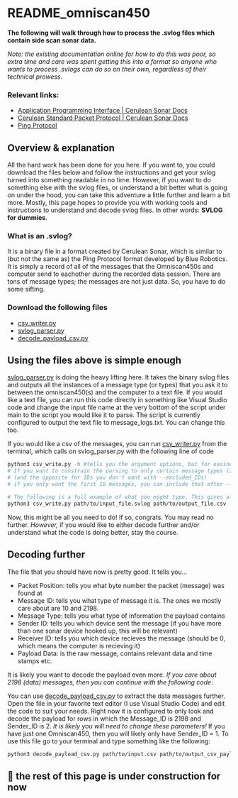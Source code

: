 # README_omniscan450
**The following will walk through how to process the .svlog files which contain side scan sonar data.**

*Note: the existing documentation online for how to do this was poor, so extra time and care was spent getting this into a format so anyone who wants to process .svlogs can do so on their own, regardless of their technical prowess.*

### Relevant links:

- [Application Programming Interface | Cerulean Sonar Docs](https://docs.ceruleansonar.com/c/omniscan-450/application-programming-interface)
- [Cerulean Standard Packet Protocol | Cerulean Sonar Docs](https://docs.ceruleansonar.com/c/cerulean-ping-protocol)
- [Ping Protocol](https://docs.bluerobotics.com/ping-protocol/)

## Overview & explanation

All the hard work has been done for you here. If you want to, you could download the files below and follow the instructions and get your svlog turned into something readable in no time. However, if you want to do something else with the svlog files, or understand a bit better what is going on under the hood, you can take this adventure a little further and learn a bit more. Mostly, this page hopes to provide you with working tools and instructions to understand and decode svlog files. In other words: **SVLOG for dummies**. 

### What is an .svlog?
It is a binary file in a format created by Cerulean Sonar, which is similar to (but not the same as) the Ping Protocol format developed by Blue Robotics. It is simply a record of all of the messages that the Omniscan450s and computer send to eachother during the recorded data session. There are tons of message types; the messages are not just data. So, you have to do some sifting. 

### Download the following files
- [csv_writer.py](csv_writer.py)
- [svlog_parser.py](svlog_parser.py)
- [decode_payload_csv.py](decode_payload_csv.py)

## Using the files above is simple enough

[svlog_parser.py](svlog_parser.py) is doing the heavy lifting here. It takes the binary svlog files and outputs all the instances of a message type (or types) that you ask it to between the omniscan450(s) and the computer to a text file. If you would like a text file, you can run this code directly in something like Visual Studio code and change the input file name at the very bottom of the script under main to the script you would like it to parse. The script is currently configured to output the text file to message_logs.txt. You can change this too.

If you would like a csv of the messages, you can run [csv_writer.py](csv_writer.py) from the terminal, which calls on svlog_parser.py with the following line of code

```bash
python3 csv_write.py -h #tells you the argument options, but for easiness' sake I'll tell you here
# If you want to constrain the parsing to only certain message types (2, 10, 2198 are the desirable ones it turns out) then you can do that with --included_IDs
# (and the opposite for IDs you don't want with --excluded_IDs)
# if you only want the first 10 messages, you can include that after --max_packets

# The following is a full example of what you might type. This gives all the informational header (message 10) and SSS data (message 2198) for your entire svlog file into a large csv
python3 csv_write.py path/to/input_file.svlog path/to/output_file.csv --included_IDs 10 2198
```

Now, this might be all you need to do! If so, congrats. You may read no further. *However,* if you would like to either decode further and/or understand what the code is doing better, stay the course.

## Decoding further
The file that you should have now is pretty good. It tells you...
- Packet Position: tells you what byte number the packet (message) was found at
- Message ID: tells you what type of message it is. The ones we mostly care about are 10 and 2198.
- Message Type: tells you what type of information the payload contains
- Sender ID: tells you which device sent the message (if you have more than one sonar device hooked up, this will be relevant)
- Receiver ID: tells you which device recieves the message (should be 0, which means the computer is recieving it)
- Payload Data: is the raw message, contains relevant data and time stamps etc.

It is likely you want to decode the payload even more. *If you care about 2198 (data) messages, then you can continue with the following code:*


You can use [decode_payload_csv.py](decode_payload_csv.py) to extract the data messages further. Open the file in your favorite text editor (I use Visual Studio Code) and edit the code to suit your needs. Right now it is configured to only look and decode the payload for rows in which the Message_ID is 2198 and Sender_ID is 2. *It is likely you will need to change these parameters!* If you have just one Omniscan450, then you will likely only have Sender_ID = 1. To use this file go to your terminal and type something like the following:

```bash
python3 decode_payload_csv.py path/to/input.csv path/to/output_csv_payload_extracted.csv
```



## :construction: the rest of this page is under construction for now
